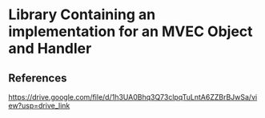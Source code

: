 # Library Containing an implementation for an MVEC Object and Handler

## References
https://drive.google.com/file/d/1h3UA0Bhq3Q73clpqTuLntA6ZZBrBJwSa/view?usp=drive_link

